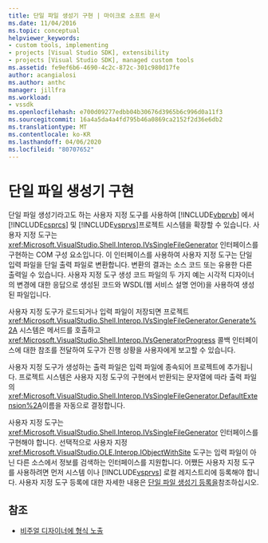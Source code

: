 ```yaml
---
title: 단일 파일 생성기 구현 | 마이크로 소프트 문서
ms.date: 11/04/2016
ms.topic: conceptual
helpviewer_keywords:
- custom tools, implementing
- projects [Visual Studio SDK], extensibility
- projects [Visual Studio SDK], managed custom tools
ms.assetid: fe9ef6b6-4690-4c2c-872c-301c980d17fe
author: acangialosi
ms.author: anthc
manager: jillfra
ms.workload:
- vssdk
ms.openlocfilehash: e700d09277edbb04b30676d3965b6c996d0a11f3
ms.sourcegitcommit: 16a4a5da4a4fd795b46a0869ca2152f2d36e6db2
ms.translationtype: MT
ms.contentlocale: ko-KR
ms.lasthandoff: 04/06/2020
ms.locfileid: "80707652"
---
```

# <a name="implementing-single-file-generators"></a>단일 파일 생성기 구현
단일 파일 생성기라고도 하는 사용자 지정 도구를 사용하여 [!INCLUDE[vbprvb](../../code-quality/includes/vbprvb_md.md)] 에서 [!INCLUDE[csprcs](../../data-tools/includes/csprcs_md.md)] 및 [!INCLUDE[vsprvs](../../code-quality/includes/vsprvs_md.md)]프로젝트 시스템을 확장할 수 있습니다. 사용자 지정 도구는 <xref:Microsoft.VisualStudio.Shell.Interop.IVsSingleFileGenerator> 인터페이스를 구현하는 COM 구성 요소입니다. 이 인터페이스를 사용하여 사용자 지정 도구는 단일 입력 파일을 단일 출력 파일로 변환합니다. 변환의 결과는 소스 코드 또는 유용한 다른 출력일 수 있습니다. 사용자 지정 도구 생성 코드 파일의 두 가지 예는 시각적 디자이너의 변경에 대한 응답으로 생성된 코드와 WSDL(웹 서비스 설명 언어)을 사용하여 생성된 파일입니다.

 사용자 지정 도구가 로드되거나 입력 파일이 저장되면 프로젝트 <xref:Microsoft.VisualStudio.Shell.Interop.IVsSingleFileGenerator.Generate%2A> 시스템은 메서드를 호출하고 <xref:Microsoft.VisualStudio.Shell.Interop.IVsGeneratorProgress> 콜백 인터페이스에 대한 참조를 전달하여 도구가 진행 상황을 사용자에게 보고할 수 있습니다.

 사용자 지정 도구가 생성하는 출력 파일은 입력 파일에 종속되어 프로젝트에 추가됩니다. 프로젝트 시스템은 사용자 지정 도구의 구현에서 반환되는 문자열에 따라 출력 파일의 <xref:Microsoft.VisualStudio.Shell.Interop.IVsSingleFileGenerator.DefaultExtension%2A>이름을 자동으로 결정합니다.

 사용자 지정 도구는 <xref:Microsoft.VisualStudio.Shell.Interop.IVsSingleFileGenerator> 인터페이스를 구현해야 합니다. 선택적으로 사용자 지정 <xref:Microsoft.VisualStudio.OLE.Interop.IObjectWithSite> 도구는 입력 파일이 아닌 다른 소스에서 정보를 검색하는 인터페이스를 지원합니다. 어쨌든 사용자 지정 도구를 사용하려면 먼저 시스템 이나 [!INCLUDE[vsprvs](../../code-quality/includes/vsprvs_md.md)] 로컬 레지스트리에 등록해야 합니다. 사용자 지정 도구 등록에 대한 자세한 내용은 [단일 파일 생성기 등록을](../../extensibility/internals/registering-single-file-generators.md)참조하십시오.

## <a name="see-also"></a>참조
- [비주얼 디자이너에 형식 노출](../../extensibility/internals/exposing-types-to-visual-designers.md)
